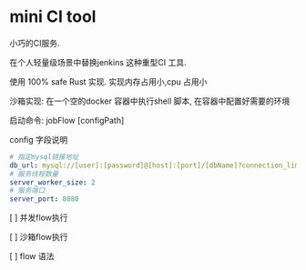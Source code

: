 # mini CI tool

小巧的CI服务.

 在个人轻量级场景中替换jenkins 这种重型CI 工具.
 
  使用 100% safe Rust 实现. 实现内存占用小,cpu 占用小

沙箱实现: 在一个空的docker 容器中执行shell 脚本, 在容器中配置好需要的环境

启动命令: jobFlow [configPath]
 
 config 字段说明
 ```yml
# 指定mysql链接地址
db_url: mysql://[user]:[password]@[host]:[port]/[dbName]?connection_limit=10&pool_timeout=60
# 服务线程数量
server_worker_size: 2
# 服务端口
server_port: 8080
 ```


[ ] 并发flow执行

[ ] 沙箱flow执行

[ ] flow 语法
